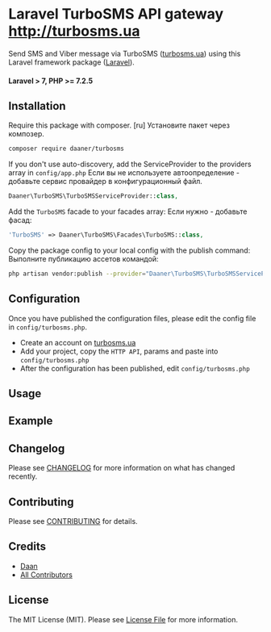 # Laravel TurboSMS API gateway http://turbosms.ua

Send SMS and Viber message via TurboSMS ([turbosms.ua](https://turbosms.ua/)) using this Laravel framework package ([Laravel](https://laravel.com)).


#### Laravel > 7, PHP >= 7.2.5


## Installation

Require this package with composer.
[ru] Установите пакет через композер.

``` bash
composer require daaner/turbosms
```

If you don't use auto-discovery, add the ServiceProvider to the providers array in `config/app.php`
Если вы не используете автоопределение - добавьте сервис провайдер в конфигурационный файл.

```php
Daaner\TurboSMS\TurboSMSServiceProvider::class,
```

Add the `TurboSMS` facade to your facades array:
Если нужно - добавьте фасад:

```php
'TurboSMS' => Daaner\TurboSMS\Facades\TurboSMS::class,
```

Copy the package config to your local config with the publish command:
Выполните публикацию ассетов командой:

``` bash
php artisan vendor:publish --provider="Daaner\TurboSMS\TurboSMSServiceProvider"
```

## Configuration

Once you have published the configuration files, please edit the config file in `config/turbosms.php`.

- Create an account on [turbosms.ua](https://turbosms.ua)
- Add your project, copy the `HTTP API`, params and paste into `config/turbosms.php`
- After the configuration has been published, edit `config/turbosms.php`


## Usage



## Example



## Changelog

Please see [CHANGELOG](CHANGELOG.md) for more information on what has changed recently.

## Contributing

Please see [CONTRIBUTING](CONTRIBUTING.md) for details.

## Credits

- [Daan](https://github.com/daaner)
- [All Contributors](../../contributors)

## License

The MIT License (MIT). Please see [License File](LICENSE.md) for more information.
